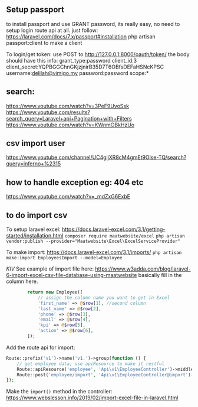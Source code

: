 ## Setup passport
to install passport and use GRANT password, its really easy, no need to setup login route api at all.
just follow: https://laravel.com/docs/7.x/passport#installation
php artisan passport:client to make a client

To login/get token:
use POST to http://127.0.0.1:8000/oauth/token/
the body should have this info:
    grant_type:password
    client_id:3
    client_secret:YQPBGGChnGKjzjnirB35D7T6OBfsDEFaHSNcKPSC
    username:delilah@vimigo.my
    password:password
    scope:*

## search:
https://www.youtube.com/watch?v=3PeF9UvoSsk
https://www.youtube.com/results?search_query=Laravel+api+Pagination+with+Filters
https://www.youtube.com/watch?v=KWnmOBkHzUo

## csv import user
https://www.youtube.com/channel/UC4gijXR8cM4gmEt9Olse-TQ/search?query=inferno+%2315


## how to handle exception eg: 404 etc
https://www.youtube.com/watch?v=_mdZxG6ExbE


## to do import csv

To setup laravel excel:
https://docs.laravel-excel.com/3.1/getting-started/installation.html
`composer require maatwebsite/excel`
`php artisan vendor:publish --provider="Maatwebsite\Excel\ExcelServiceProvider"`


To make import:
https://docs.laravel-excel.com/3.1/imports/
`php artisan make:import EmployeesImport --model=Employee`

_KIV_ See example of import file here:
https://www.w3adda.com/blog/laravel-6-import-excel-csv-file-database-using-maatwebsite
basically fill in the column here.
```php
        return new Employee([
            // assign the column name you want to get in Excel
            'first_name' => @$row[1], //second column
            'last_name' => @$row[2],
            'phone' => @$row[3],
            'email' => @$row[4],
            'kpi' => @$row[5],
            'action' => @$row[6],
        ]);
```

Add the route api for import:
```php
Route::prefix('v1')->name('v1.')->group(function () {
    // get employee data, use apiResource to make it restful
    Route::apiResource('employee', 'Api\v1\EmployeeController')->middleware('auth:api');
    Route::post('employee/import', 'Api\v1\EmployeeController@import')->name('employee.import')->middleware('auth:api');
});
```

Make the `import()` method in the controller:
https://www.webslesson.info/2019/02/import-excel-file-in-laravel.html

